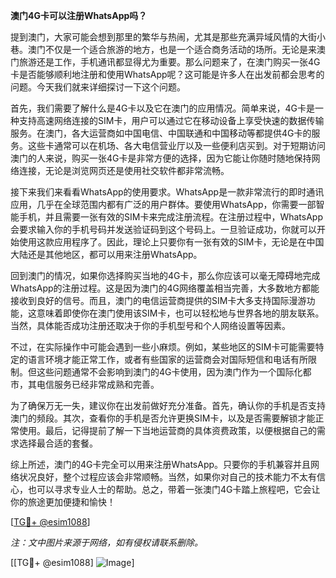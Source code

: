 **澳门4G卡可以注册WhatsApp吗？**

提到澳门，大家可能会想到那里的繁华与热闹，尤其是那些充满异域风情的大街小巷。澳门不仅是一个适合旅游的地方，也是一个适合商务活动的场所。无论是来澳门旅游还是工作，手机通讯都显得尤为重要。那么问题来了，在澳门购买一张4G卡是否能够顺利地注册和使用WhatsApp呢？这可能是许多人在出发前都会思考的问题。今天我们就来详细探讨一下这个问题。

首先，我们需要了解什么是4G卡以及它在澳门的应用情况。简单来说，4G卡是一种支持高速网络连接的SIM卡，用户可以通过它在移动设备上享受快速的数据传输服务。在澳门，各大运营商如中国电信、中国联通和中国移动等都提供4G卡的服务。这些卡通常可以在机场、各大电信营业厅以及一些便利店买到。对于短期访问澳门的人来说，购买一张4G卡是非常方便的选择，因为它能让你随时随地保持网络连接，无论是浏览网页还是使用社交软件都非常流畅。

接下来我们来看看WhatsApp的使用要求。WhatsApp是一款非常流行的即时通讯应用，几乎在全球范围内都有广泛的用户群体。要使用WhatsApp，你需要一部智能手机，并且需要一张有效的SIM卡来完成注册流程。在注册过程中，WhatsApp会要求输入你的手机号码并发送验证码到这个号码上。一旦验证成功，你就可以开始使用这款应用程序了。因此，理论上只要你有一张有效的SIM卡，无论是在中国大陆还是其他地区，都可以用来注册WhatsApp。

回到澳门的情况，如果你选择购买当地的4G卡，那么你应该可以毫无障碍地完成WhatsApp的注册过程。这是因为澳门的4G网络覆盖相当完善，大多数地方都能接收到良好的信号。而且，澳门的电信运营商提供的SIM卡大多支持国际漫游功能，这意味着即使你在澳门使用该SIM卡，也可以轻松地与世界各地的朋友联系。当然，具体能否成功注册还取决于你的手机型号和个人网络设置等因素。

不过，在实际操作中可能会遇到一些小麻烦。例如，某些地区的SIM卡可能需要特定的语言环境才能正常工作，或者有些国家的运营商会对国际短信和电话有所限制。但这些问题通常不会影响到澳门的4G卡使用，因为澳门作为一个国际化都市，其电信服务已经非常成熟和完善。

为了确保万无一失，建议你在出发前做好充分准备。首先，确认你的手机是否支持澳门的频段。其次，查看你的手机是否允许更换SIM卡，以及是否需要解锁才能正常使用。最后，记得提前了解一下当地运营商的具体资费政策，以便根据自己的需求选择最合适的套餐。

综上所述，澳门的4G卡完全可以用来注册WhatsApp。只要你的手机兼容并且网络状况良好，整个过程应该会非常顺畅。当然，如果你对自己的技术能力不太有信心，也可以寻求专业人士的帮助。总之，带着一张澳门4G卡踏上旅程吧，它会让你的旅途更加便捷和愉快！

[[TG💪+ @esim1088](https://t.me/s/esim1088)]

*注：文中图片来源于网络，如有侵权请联系删除。*

[[TG💪+ @esim1088] ![Image](https://i.postimg.cc/4NQfJmqS/Snipaste-2025-05-13-00-14-12.png)]